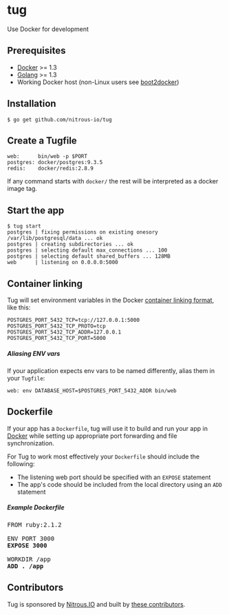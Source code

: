 # tug

Use Docker for development

## Prerequisites

* [Docker][docker] >= 1.3
* [Golang][golang] >= 1.3
* Working Docker host (non-Linux users see [boot2docker](http://boot2docker.io/))

## Installation

    $ go get github.com/nitrous-io/tug
    
## Create a Tugfile

    web:      bin/web -p $PORT
    postgres: docker/postgres:9.3.5
    redis:    docker/redis:2.8.9

If any command starts with `docker/` the rest will be interpreted as a docker image tag.

## Start the app

    $ tug start
    postgres | fixing permissions on existing onesory /var/lib/postgresql/data ... ok
    postgres | creating subdirectories ... ok
    postgres | selecting default max_connections ... 100
    postgres | selecting default shared_buffers ... 128MB
    web      | listening on 0.0.0.0:5000

## Container linking

Tug will set environment variables in the Docker [container linking format](https://docs.docker.com/userguide/dockerlinks/#environment-variables), like this:

    POSTGRES_PORT_5432_TCP=tcp://127.0.0.1:5000
    POSTGRES_PORT_5432_TCP_PROTO=tcp
    POSTGRES_PORT_5432_TCP_ADDR=127.0.0.1
    POSTGRES_PORT_5432_TCP_PORT=5000

##### Aliasing ENV vars

If your application expects env vars to be named differently, alias them in your `Tugfile`:

    web: env DATABASE_HOST=$POSTGRES_PORT_5432_ADDR bin/web

## Dockerfile

If your app has a `Dockerfile`, tug will use it to build and run your app in [Docker][docker] while setting up appropriate port forwarding and file synchronization.

For Tug to work most effectively your `Dockerfile` should include the following:

* The listening web port should be specified with an `EXPOSE` statement
* The app's code should be included from the local directory using an `ADD` statement

##### Example Dockerfile

<pre>
FROM ruby:2.1.2

ENV PORT 3000
<b>EXPOSE 3000</b>

WORKDIR /app
<b>ADD . /app</b>
</pre>

[docker]: https://www.docker.com/whatisdocker/
[golang]: http://golang.org/

## Contributors

Tug is sponsored by [Nitrous.IO](https://www.nitrous.io/) and built by [these contributors](https://github.com/nitrous-io/tug/graphs/contributors).
